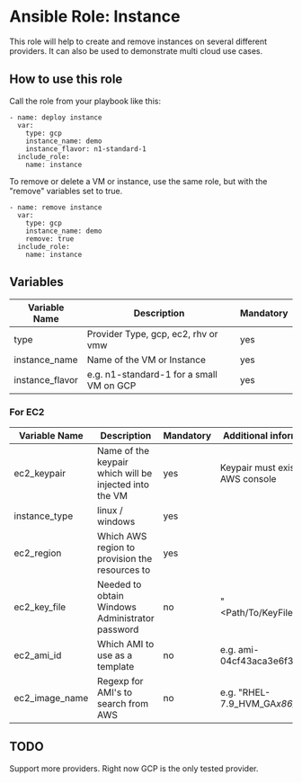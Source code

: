 # Ansible Role: Instance

This role will help to create and remove instances on several different providers. It can also be used to demonstrate multi cloud use cases.

## How to use this role

Call the role from your playbook like this:

	- name: deploy instance
	  var:
	    type: gcp
	    instance_name: demo
	    instance_flavor: n1-standard-1
	  include_role:
	    name: instance

To remove or delete a VM or instance, use the same role, but with the "remove" variables set to true.

	- name: remove instance
	  var:
	    type: gcp
	    instance_name: demo
	    remove: true
	  include_role:
	    name: instance

## Variables

| Variable Name | Description | Mandatory |
|--|--|--|
| type | Provider Type, gcp, ec2, rhv or vmw | yes |
| instance_name | Name of the VM or Instance | yes |
| instance_flavor | e.g. n1-standard-1 for a small VM on GCP | yes |

### For EC2

| Variable Name | Description | Mandatory | Additional information |
|--|--|--|--|
| ec2_keypair | Name of the keypair which will be injected into the VM | yes | Keypair must exist in AWS console |
| instance_type | linux / windows | yes | |
| ec2_region | Which AWS region to provision the resources to | yes |
| ec2_key_file | Needed to obtain Windows Administrator password | no | "<Path/To/KeyFile.pem>" |
| ec2_ami_id | Which AMI to use as a template | no | e.g. ami-04cf43aca3e6f3de3 |
| ec2_image_name | Regexp for AMI's to search from AWS | no | e.g. "RHEL-7.9_HVM_GA*x86_64*" |

## TODO

Support more providers. Right now GCP is the only tested provider.
